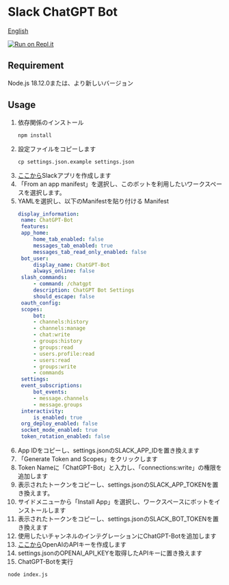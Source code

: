 # Slack ChatGPT Bot

[English](README.md)

[![Run on Repl.it](https://repl.it/badge/github/tsubasa652/chatgpt-slack-bot)](https://repl.it/github/tsubasa652/chatgpt-slack-bot)


## Requirement

Node.js 18.12.0または、より新しいバージョン

## Usage

1. 依存関係のインストール
    ```shell
    npm install
    ```
2. 設定ファイルをコピーします
    ```shell
    cp settings.json.example settings.json
    ```
3. [ここから](https://api.slack.com/apps?new_app=1)Slackアプリを作成します
4. 「From an app manifest」を選択し、このボットを利用したいワークスペースを選択します。
5. YAMLを選択し、以下のManifestを貼り付ける
   Manifest
   ```yaml
   display_information:
    name: ChatGPT-Bot
    features:
    app_home:
        home_tab_enabled: false
        messages_tab_enabled: true
        messages_tab_read_only_enabled: false
    bot_user:
        display_name: ChatGPT-Bot
        always_online: false
    slash_commands:
        - command: /chatgpt
        description: ChatGPT Bot Settings
        should_escape: false
    oauth_config:
    scopes:
        bot:
        - channels:history
        - channels:manage
        - chat:write
        - groups:history
        - groups:read
        - users.profile:read
        - users:read
        - groups:write
        - commands
    settings:
    event_subscriptions:
        bot_events:
        - message.channels
        - message.groups
    interactivity:
        is_enabled: true
    org_deploy_enabled: false
    socket_mode_enabled: true
    token_rotation_enabled: false
   ```
6. App IDをコピーし、settings.jsonのSLACK_APP_IDを置き換えます
7. 「Generate Token and Scopes」をクリックします
8. Token Nameに「ChatGPT-Bot」と入力し、「connections:write」の権限を追加します
9. 表示されたトークンをコピーし、settings.jsonのSLACK_APP_TOKENを置き換えます。
10. サイドメニューから「Install App」を選択し、ワークスペースにボットをインストールします
11. 表示されたトークンをコピーし、settings.jsonのSLACK_BOT_TOKENを置き換えます
12. 使用したいチャンネルのインテグレーションにChatGPT-Botを追加します
13. [ここから](https://platform.openai.com/account/api-keys)OpenAIのAPIキーを作成します
14. settings.jsonのOPENAI_API_KEYを取得したAPIキーに置き換えます
15. ChatGPT-Botを実行
```shell
node index.js
```
